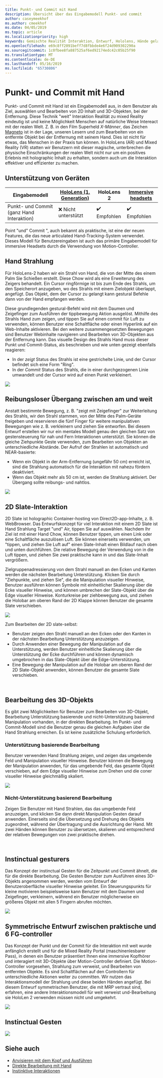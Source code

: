 ```yaml
---
title: Punkt- und Commit mit Hand
description: Übersicht über das Eingabemodell Punkt- und commit
author: caseymeekhof
ms.author: cmeekhof
ms.date: 04/05/2019
ms.topic: article
ms.localizationpriority: high
keywords: Gemischte Realität Interaktion, Entwurf, Hololens, Hände gelangen, jetzt zeigen und commit
ms.openlocfilehash: e69c8ff2091beff7d8fbbde4e6f24d909302290a
ms.sourcegitcommit: 1c0fbee8fa887525af6ed92174edc42c05b25f90
ms.translationtype: MT
ms.contentlocale: de-DE
ms.lasthandoff: 05/16/2019
ms.locfileid: "65730806"
---
```

# <a name="point-and-commit-with-hands"></a>Punkt- und Commit mit Hand
Punkt- und Commit mit Hand ist ein Eingabemodell aus, in dem Benutzer als Ziel, auswählen und Bearbeiten von 2D Inhalt und 3D-Objekten, bei der Entfernung. Diese Technik "weit" Interaktion Realität zu mixed Reality eindeutig ist und keine Möglichkeit Menschen auf natürliche Weise Intereact mit der realen Welt. Z. B. in den Film Superheld *X-Männer*, das Zeichen [Magneto](https://en.wikipedia.org/wiki/Magneto_(comics)) ist in der Lage, unseren Lesern und zum Bearbeiten von ein entfernte Objekt bei der Entfernung mit seinem Hand. Dies ist nicht für etwas, das Menschen in der Praxis tun können. In HoloLens (AR) und Mixed Reality (VR) statten wir Benutzern mit dieser magische, unterbrechen die physische Einschränkungen der realen Welt nicht nur um ein positives Erlebnis mit holographic Inhalt zu erhalten, sondern auch um die Interaktion effektiver und effizienter zu machen.

## <a name="device-support"></a>Unterstützung von Geräten

Eingabemodell | [HoloLens (1. Generation)](https://docs.microsoft.com/en-us/windows/mixed-reality/hololens-hardware-details) | HoloLens 2 | [Immersive headsets](https://docs.microsoft.com/en-us/windows/mixed-reality/immersive-headset-hardware-details) |
| ---------| -----| ----- | ---------|
Punkt- und Commit (ganz Hand Interaktion) | ❌ Nicht unterstützt | ✔️ Empfohlen | ✔️ Empfohlen

Point "und" Commit ", auch bekannt als praktische, ist eine der neuen Features, die das neue articulated Hand-Tracking-System verwendet. Dieses Modell für Benutzereingaben ist auch das primäre Eingabemodell für immersive Headsets durch die Verwendung von Motion-Controller.

## <a name="hand-rays"></a>Hand Strahlung

Für HoloLens-2 haben wir ein Strahl von Hand, die von der Mitte des einem Palm Sie Schießen erstellt. Diese Chow wird als eine Erweiterung des Zeigers behandelt. Ein Cursor ringförmige ist bis zum Ende des Strahls, um den Speicherort anzugeben, wo des Strahls mit einem Zielobjekt überlappt, angefügt. Das Objekt, dem der Cursor zu gelangt kann gestural Befehle dann von der Hand empfangen werden.

Diese grundlegenden gestural-Befehl wird mit dem Daumen und Zeigefinger zum Ausführen der tippbewegung Aktion ausgelöst. Mithilfe des Strahls Hand zum zeigen, und tippen Sie auf einen commit für Luft zu verwenden, können Benutzer eine Schaltfläche oder einen Hyperlink auf ein Web-Inhalte aktivieren. Bei den weitere zusammengesetzten Bewegungen sind Benutzer Webinhalte navigieren und Bearbeiten von 3D-Objekten aus der Entfernung kann. Das visuelle Design des Strahls Hand muss dieser Punkt und Commit-Status, als beschrieben und wie unten gezeigt ebenfalls reagieren: 

* In der *zeigt* Status des Strahls ist eine gestrichelte Linie, und der Cursor befindet sich eine Form "Ring".
* In der *Commit* Status des Strahls, die in einer durchgezogenen Linie umwandelt und der Cursor wird auf einen Punkt verkleinert.

![](images/Hand-Rays-720px.jpg)

## <a name="transition-between-near-and-far"></a>Reibungsloser Übergang zwischen am und weit

Anstatt bestimmte Bewegung, z. B. "zeigt mit Zeigefinger" zur Weiterleitung des Strahls, wir den Strahl stammen, von der Mitte des Palm-Geräte freigeben und reservieren die fünf Finger für weitere manipulativen Bewegungen wie z. B. verkleinern und ziehen Sie entworfen. Bei diesem Entwurf erstellen wir nur ein mentales Modell genau den gleichen Satz von gestensteuerung für nah und Fern Interaktionen unterstützt. Sie können die gleiche Ziehpunkte Geste verwenden, zum Bearbeiten von Objekten an unterschiedliche Abstände. Der Aufruf der Strahlen ist automatisch und NEAR-basierte:

*  Wenn ein Objekt in der Arm-Entfernung (ungefähr 50 cm) erreicht ist, sind die Strahlung automatisch für die Interaktion mit nahezu fördern deaktiviert.
*  Wenn das Objekt mehr als 50 cm ist, werden die Strahlung aktiviert. Der Übergang sollte reibungs- und nahtlos.

![](images/Transition-Between-Near-And-Far-720px.jpg)

## <a name="2d-slate-interaction"></a>2D Slate-Interaktion

2D Slate ist holographic Container-hosting von Direct2D-app-Inhalte, z. B. WebBrowser. Das Entwurfskonzept für viel Interaktion mit einem 2D Slate ist Hand Strahlung Target "und" Air, tippen Sie auf auswählen. Nachdem Ihr Ziel ist mit einer Hand Chow, können Benutzer tippen, um einen Link oder eine Schaltfläche auszulösen Luft. Sie können einerseits verwenden, um "tippen, und ziehen Sie Luft auf" einen Slate-Inhalt einen Bildlauf nach oben und unten durchführen. Die relative Bewegung der Verwendung von in die Luft tippen, und ziehen Sie zwei praktische kann in und das Slate-Inhalt vergrößern.

Zielgruppenadressierung von dem Strahl manuell an den Ecken und Kanten werden die nächsten Bearbeitung Unterstützung. Klicken Sie durch "Ziehpunkte, und ziehen Sie", die die Manipulation visueller Hinweise, Benutzer ausführen können Symbole mit einheitlicher Skalierung über die Ecke visueller Hinweise, und können umbrechen der Slate-Objekt über die Edge visueller Hinweise. Konturkreise per ziehbewegung aus, und ziehen die Holobar am oberen Rand der 2D Klappe können Benutzer die gesamte Slate verschieben.

![](images/2D-Slate-Interaction-Far-720px.jpg)

Zum Bearbeiten der 2D slate-selbst:<br>

* Benutzer zeigen den Strahl manuell an den Ecken oder den Kanten in der nächsten Bearbeitung Unterstützung anzuzeigen. 
* Durch Anwenden einer Bewegung der Manipulation auf die Unterstützung, werden Benutzer einheitliche Skalierung über die Unterstützung der Ecke durchführen und können dynamisch umgebrochen in das Slate-Objekt über die Edge-Unterstützung. 
* Eine Bewegung der Manipulation auf die Holobar am oberen Rand der 2D Slate-Objekt anwenden, können Benutzer die gesamte Slate verschieben.<br>

<br>

## <a name="3d-object-manipulation"></a>Bearbeitung des 3D-Objekts

Es gibt zwei Möglichkeiten für Benutzer zum Bearbeiten von 3D-Objekt, Bearbeitung Unterstützung basierende und nicht-Unterstützung basierend Manipulation vorhanden, in der direkten Bearbeitung. Im Punkt- und Commit-Modell sind die Benutzer genau die gleichen Aufgaben über die Hand Strahlung erreichen. Es ist keine zusätzliche Schulung erforderlich.<br>

### <a name="affordance-based-manipulation"></a>Unterstützung basierende Bearbeitung
Benutzer verwenden Hand Strahlung zeigen, und zeigen das umgebende Feld und Manipulation visueller Hinweise. Benutzer können die Bewegung der Manipulation anwenden, für das umgebende Feld, das gesamte Objekt verschieben, auf dem Edge visueller Hinweise zum Drehen und die coner visueller Hinweise gleichmäßig skaliert. <br>

![](images/3D-Object-Manipulation-Far-720px.jpg) <br>


### <a name="non-affordance-based-manipulation"></a>Nicht-Unterstützung basierend Bearbeitung
Zeigen Sie Benutzer mit Hand Strahlen, das das umgebende Feld anzuzeigen, und klicken Sie dann direkt Manipulation Gesten darauf anwenden. Einerseits sind die Übersetzung und Drehung des Objekts zugeordnet, während der Übertragung und die Ausrichtung der Hand. Mit zwei Händen können Benutzer zu übersetzen, skalieren und entsprechend der relativen Bewegungen von zwei praktische drehen.<br>

<br>

## <a name="instinctual-gesturers"></a>Instinctual gesturers
Das Konzept der instinctual Gesten für die Zeitpunkt und Commit ähnelt, die für die direkte Bearbeitung. Die Gesten Benutzer zum Ausführen eines 3D-Objekts angenommen werden, werden vom Entwurf der Benutzeroberfläche visueller Hinweise geleitet. Ein Steuerungspunkts für kleine motivieren beispielsweise kann Benutzer mit dem Daumen und Zeigefinger, verkleinern, während ein Benutzer möglicherweise ein größeres Objekt mit allen 5 Fingern abrufen möchten.

![](images/Instinctual-Gestures-Far-720px.jpg)<br>

## <a name="symmetric-design-between-hands-and-6-dof-controller"></a>Symmetrische Entwurf zwischen praktische und 6 FG-controller 
Das Konzept der Punkt und der Commit für die Interaktion mit weit wurde anfänglich erstellt und für die Mixed Reality Portal (maschinenlesbarer Pass), in denen ein Benutzer präsentiert Ihnen eine immersive Kopfhörer und interagiert mit 3D-Objekte über Motion-Controller definiert. Die Motion-Controller vorgesehen, Strahlung zum verweist, und Bearbeiten von entfernten Objekte. Es sind Schaltflächen auf den Controllern für unterschiedliche Aktionen weiter zu committen. Wir nutzen das Interaktionsmodell der Strahlung und diese beiden Händen angefügt. Bei diesem Entwurf symmetrischen Benutzer, die mit MRP vertraut sind, erfahren, eine andere Interaktionsmodell für weit verweist und-Bearbeitung sie HoloLen 2 verwenden müssen nicht und umgekehrt.    

![](images/Symmetric-Design-For-Rays-720px.jpg)<br>

## <a name="instinctual-gestures"></a>Instinctual Gesten

![](images/Instinctual-Gestures-Far-720px.jpg)

## <a name="see-also"></a>Siehe auch
* [Anvisieren mit dem Kopf und Ausführen](gaze-and-commit.md)
* [Direkte Bearbeitung mit Hand](direct-manipulation.md)
* [Instinktive Interaktionen](interaction-fundamentals.md)

